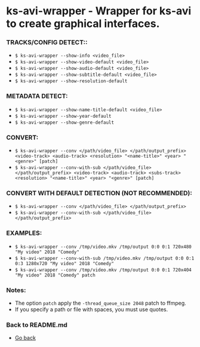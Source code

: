 ks-avi-wrapper - Wrapper for ks-avi to create graphical interfaces.
===================================================================

### TRACKS/CONFIG DETECT::

  * `$ ks-avi-wrapper --show-info <video_file>`
  * `$ ks-avi-wrapper --show-video-default <video_file>`
  * `$ ks-avi-wrapper --show-audio-default <video_file>`
  * `$ ks-avi-wrapper --show-subtitle-default <video_file>`
  * `$ ks-avi-wrapper --show-resolution-default`

### METADATA DETECT:
  
  * `$ ks-avi-wrapper --show-name-title-default <video_file>`
  * `$ ks-avi-wrapper --show-year-default`
  * `$ ks-avi-wrapper --show-genre-default`
    
### CONVERT:
  
  * `$ ks-avi-wrapper --conv </path/video_file> </path/output_prefix> <video-track> <audio-track> <resolution> "<name-title>" <year> "<genre>" [patch]`
  * `$ ks-avi-wrapper --conv-with-sub </path/video_file> </path/output_prefix> <video-track> <audio-track> <subs-track> <resolution> "<name-title>" <year> "<genre>" [patch]`
    
### CONVERT WITH DEFAULT DETECTION (NOT RECOMMENDED):

  * `$ ks-avi-wrapper --conv </path/video_file> </path/output_prefix>`
  * `$ ks-avi-wrapper --conv-with-sub </path/video_file> </path/output_prefix>`
    
### EXAMPLES:

  * `$ ks-avi-wrapper --conv /tmp/video.mkv /tmp/output 0:0 0:1 720x480 "My video" 2018 "Comedy"`
  * `$ ks-avi-wrapper --conv-with-sub /tmp/video.mkv /tmp/output 0:0 0:1 0:3 1280x720 "My video" 2018 "Comedy"`
  * `$ ks-avi-wrapper --conv /tmp/video.mkv /tmp/output 0:0 0:1 720x404 "My video" 2018 "Comedy" patch`
    
### Notes:

  * The option `patch` apply the `-thread_queue_size 2048` patch to ffmpeg.
  * If you specify a path or file with spaces, you must use quotes.
    
### Back to README.md
    
* [Go back](https://github.com/q3aql/ks-tools/blob/main/README.md)
  